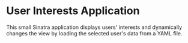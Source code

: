 # User Interests Application

This small Sinatra application displays users' interests and dynamically changes the view by loading the selected user's data from a YAML file.
